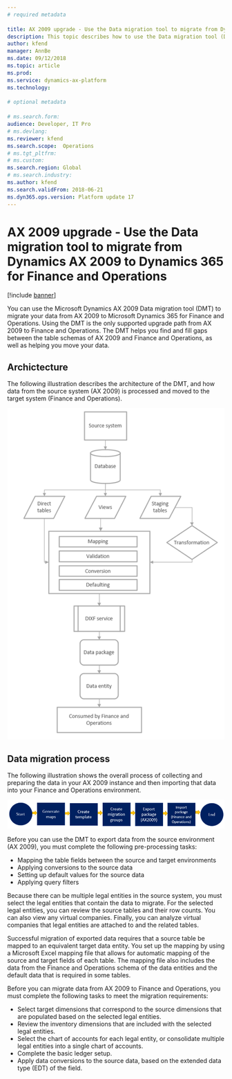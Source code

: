 ```yaml
---
# required metadata

title: AX 2009 upgrade - Use the Data migration tool to migrate from Dynamics AX 2009 to Dynamics 365 for Finance and Operations 
description: This topic describes how to use the Data migration tool (DMT) that to migrate data from Microsoft Dynamics AX 2009 to Microsoft Dynamics 365 for Finance and Operations.
author: kfend
manager: AnnBe
ms.date: 09/12/2018
ms.topic: article
ms.prod: 
ms.service: dynamics-ax-platform
ms.technology: 

# optional metadata

# ms.search.form:  
audience: Developer, IT Pro
# ms.devlang: 
ms.reviewer: kfend
ms.search.scope:  Operations
# ms.tgt_pltfrm: 
# ms.custom: 
ms.search.region: Global
# ms.search.industry:
ms.author: kfend
ms.search.validFrom: 2018-06-21
ms.dyn365.ops.version: Platform update 17
---
```


# AX 2009 upgrade - Use the Data migration tool to migrate from Dynamics AX 2009 to Dynamics 365 for Finance and Operations 

[!include [banner](../includes/banner.md)]

You can use the Microsoft Dynamics AX 2009 Data migration tool (DMT) to migrate your data from AX 2009 to Microsoft Dynamics 365 for Finance and Operations. Using the DMT is the only supported upgrade path from AX 2009 to Finance and Operations. The DMT helps you find and fill gaps between the table schemas of AX 2009 and Finance and Operations, as well as helping you move your data. 

## Archictecture
The following illustration describes the architecture of the DMT, and how data from the source system (AX 2009) is processed and moved to the target system (Finance and Operations).

![Data migration technical flow](media/dmt_technical_flow.png)

## Data migration process

The following illustration shows the overall process of collecting and preparing the data in your AX 2009 instance and then importing that data into your Finance and Operations environment.

![Data migration process](media/dmt_process_flow.PNG)

Before you can use the DMT to export data from the source environment (AX 2009), you must complete the following pre-processing tasks:

- Mapping the table fields between the source and target environments
- Applying conversions to the source data
- Setting up default values for the source data
- Applying query filters

Because there can be multiple legal entities in the source system, you must select the legal entities that contain the data to migrate. For the selected legal entities, you can review the source tables and their row counts. You can also view any virtual companies. Finally, you can analyze virtual companies that legal entities are attached to and the related tables.

Successful migration of exported data requires that a source table be mapped to an equivalent target data entity. You set up the mapping by using a Microsoft Excel mapping file that allows for automatic mapping of the source and target fields of each table. The mapping file also includes the data from the Finance and Operations schema of the data entities and the default data that is required in some tables.

Before you can migrate data from AX 2009 to Finance and Operations, you must complete the following tasks to meet the migration requirements:

- Select target dimensions that correspond to the source dimensions that are populated based on the selected legal entities.
- Review the inventory dimensions that are included with the selected legal entities.
- Select the chart of accounts for each legal entity, or consolidate multiple legal entities into a single chart of accounts.
- Complete the basic ledger setup.
- Apply data conversions to the source data, based on the extended data type (EDT) of the field.
